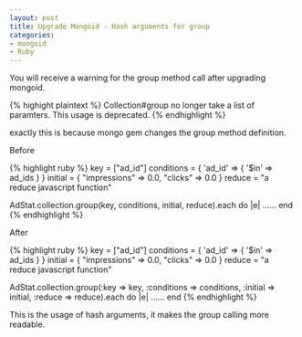 ```yaml
---
layout: post
title: Upgrade Mongoid - Hash arguments for group
categories:
- mongoid
- Ruby
---
```

You will receive a warning for the group method call after upgrading mongoid.

{% highight plaintext %}
Collection#group no longer take a list of paramters. This usage is deprecated.
{% endhighlight %}

exactly this is because mongo gem changes the group method definition.

Before

{% highlight ruby %}
key = ["ad_id"]
conditions = { 'ad_id' => { '$in' => ad_ids } }
initial = { "impressions" => 0.0, "clicks" => 0.0 }
reduce = "a reduce javascript function"

AdStat.collection.group(key, conditions, initial, reduce).each do |e|
  ......
end
{% endhighlight %}

After

{% highlight ruby %}
key = ["ad_id"]
conditions = { 'ad_id' => { '$in' => ad_ids } }
initial = { "impressions" => 0.0, "clicks" => 0.0 }
reduce = "a reduce javascript function"

AdStat.collection.group(:key => key, :conditions => conditions, :initial => initial, :reduce => reduce).each do |e|
  ......
end
{% endhighlight %}

This is the usage of hash arguments, it makes the group calling more readable.
